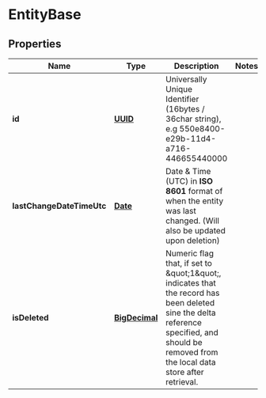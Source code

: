 
# EntityBase

## Properties
Name | Type | Description | Notes
------------ | ------------- | ------------- | -------------
**id** | [**UUID**](UUID.md) | Universally Unique Identifier (16bytes / 36char string), e.g 550e8400-e29b-11d4-a716-446655440000 | 
**lastChangeDateTimeUtc** | [**Date**](Date.md) | Date &amp; Time (UTC) in **ISO 8601** format of when the entity was last changed. (Will also be updated upon deletion) | 
**isDeleted** | [**BigDecimal**](BigDecimal.md) | Numeric flag that, if set to \&quot;1\&quot;, indicates that the record has been deleted sine the delta reference specified, and should be removed from the local data store after retrieval. | 



